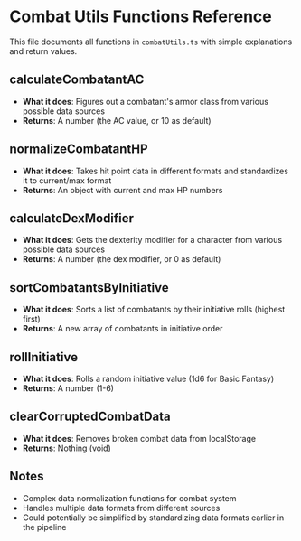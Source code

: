# Combat Utils Functions Reference

This file documents all functions in `combatUtils.ts` with simple explanations and return values.

## **calculateCombatantAC**
- **What it does**: Figures out a combatant's armor class from various possible data sources
- **Returns**: A number (the AC value, or 10 as default)

## **normalizeCombatantHP**
- **What it does**: Takes hit point data in different formats and standardizes it to current/max format
- **Returns**: An object with current and max HP numbers

## **calculateDexModifier**
- **What it does**: Gets the dexterity modifier for a character from various possible data sources
- **Returns**: A number (the dex modifier, or 0 as default)

## **sortCombatantsByInitiative**
- **What it does**: Sorts a list of combatants by their initiative rolls (highest first)
- **Returns**: A new array of combatants in initiative order

## **rollInitiative**
- **What it does**: Rolls a random initiative value (1d6 for Basic Fantasy)
- **Returns**: A number (1-6)

## **clearCorruptedCombatData**
- **What it does**: Removes broken combat data from localStorage
- **Returns**: Nothing (void)

## Notes
- Complex data normalization functions for combat system
- Handles multiple data formats from different sources
- Could potentially be simplified by standardizing data formats earlier in the pipeline